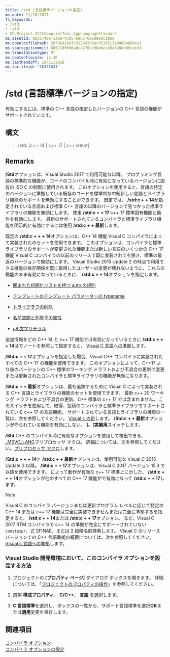 ```yaml
---
title: /std (言語標準バージョンの指定)
ms.date: 11/16/2017
f1_keywords:
- /std
- -std
- VC.Project.VCCLCompilerTool.CppLanguageStandard
ms.assetid: 0acb74ba-1aa8-4c05-b96c-682988dc19bd
ms.openlocfilehash: 28796826a7c312b92b3ec0510513ad4804800ca1
ms.sourcegitcommit: 6052185696adca270bc9bdbec45a626dd89cdcdd
ms.translationtype: MT
ms.contentlocale: ja-JP
ms.lasthandoff: 10/31/2018
ms.locfileid: "50476041"
---
```

# <a name="std-specify-language-standard-version"></a>/std (言語標準バージョンの指定)

有効にするには、標準の C++ 言語の指定したバージョンの C++ 言語の機能がサポートされています。

## <a name="syntax"></a>構文

> /std: [c++ 14 | c++ 17 | c++ latent]

## <a name="remarks"></a>Remarks

**/Std**オプションは、Visual Studio 2017 で利用可能な以降。 プログラミング言語の標準的な機能が、コードのコンパイル時に有効になっているバージョンに固有の ISO C の制御に使用されます。 このオプションを使用すると、言語の特定のバージョンに準拠している既存のコードを標準的な中断新しい言語とライブラリ機能のサポートを無効にすることができます。 既定では、 **/std:c + + 14**が指定されている言語および標準 C++ 言語の以降のバージョンで見つかった標準ライブラリの機能を無効にします。 使用 **/std:c + + 17** c++ 17 標準固有機能と動作を有効にします。 最新のサポートされているコンパイラと標準ライブラリ機能を明示的に有効にするには使用 **/std:c + + 最新**します。

既定の **/std:c + + + 14**オプションは、C++ 14 機能 Visual C コンパイラによって実装されたのセットを使用できます。 このオプションは、コンパイラと標準ライブラリのサポートが変更された機能または新しい言語のいくつかの C++ 17 機能 Visual C コンパイラの以前のリリースで既に実装されてを除き、標準の最近のバージョンで無効にします。 Visual Studio 2015 Update 2 の時点で利用できる機能の依存関係を既に取得したユーザーの変更が壊れないように、これらの機能のまま有効になっているときに、 **/std:c + + 14**オプションを指定します。

- [囲まれた初期化リストを持つ auto の規則](http://www.open-std.org/jtc1/sc22/wg21/docs/papers/2014/n3922.html)

- [テンプレートのテンプレート パラメーターの typename](http://www.open-std.org/jtc1/sc22/wg21/docs/papers/2014/n4051.html)

- [トライグラフの削除](http://www.open-std.org/jtc1/sc22/wg21/docs/papers/2014/n4086.html)

- [名前空間と列挙子の属性](http://www.open-std.org/jtc1/sc22/wg21/docs/papers/2014/n4266.html)

- [u8 文字リテラル](http://www.open-std.org/jtc1/sc22/wg21/docs/papers/2014/n4267.html)

追加情報をどの C++ 14 と c++ 17 機能では有効になっているときに **/std:c + + + 14**はでノートを参照して指定すると、 [Visual C 言語への準拠](../../visual-cpp-language-conformance.md)します。

**/Std:c + + 17**オプションを指定した場合、Visual C++ コンパイラに実装されたすべての C++ 17 の機能を使用できます。 このオプションによって、C++17 より後のバージョンの C++ 標準のワーキング ドラフトおよび不具合の更新で変更または更新されたコンパイラと標準ライブラリの機能が無効になります。

**/Std:c + + 最新**オプションは、最も追跡するために Visual C によって実装される C++ 言語とライブラリの機能のセットを使用できます。 最新 c++ 20 ワーキング ドラフトおよび不具合の更新、C++ 標準の c++ 17 では含まれません。 このスイッチを使用して、取得、投稿のコンパイラと標準ライブラリでサポートされている c++ 17 の言語機能。 サポートされている言語とライブラリの機能の一覧は、次を参照してください。 [Visual c の新](../../what-s-new-for-visual-cpp-in-visual-studio.md)します。 **/Std:c + + 最新**オプションが守られている機能を有効にしない、 **]、[実験用**スイッチします。

**/Std** C++ のコンパイル時に有効なオプションを使用して検出できる、 [ \_MSVC\_LANG](../../preprocessor/predefined-macros.md)プリプロセッサ マクロ。 詳細については、次を参照してください。[プリプロセッサ マクロ](../../preprocessor/predefined-macros.md)します。

**/Std:c + + + 14**と **/std:c + + 最新**オプションは、使用可能な Visual C 2015 Update 3 以降。 **/Std:c + + 17**オプションは、Visual C 2017 バージョン 15.3 で以降を使用できます。 によって動作が有効な c++ 17 標準上に示した、 **/std:c + + + 14**オプションが他のすべての C++ 17 機能がで有効になって **/std:c + + 17**します。

> [!NOTE]
> Visual C のコンパイラ バージョンまたは更新プログラム レベルに応じて特定の C++ 14 または c++ 17 機能は完全に実装できませんまたは完全に準拠するを指定すると、 **/std:c + + 14**または **/std:c + + 17**オプション。 など、Visual C 2017 RTM コンパイラで c++ 14 の準拠が完全にサポートされていない`constexpr`、式 SFINAE、または 2 段階名前検索します。 Visual C のリリース バージョンでの C++ 言語準拠の概要については、次を参照してください。 [Visual c 言語への準拠](../../visual-cpp-language-conformance.md)します。

### <a name="to-set-this-compiler-option-in-the-visual-studio-development-environment"></a>Visual Studio 開発環境において、このコンパイラ オプションを設定する方法

1. プロジェクトの **[プロパティ ページ]** ダイアログ ボックスを開きます。 詳細については、「[プロジェクトのプロパティの操作](../../ide/working-with-project-properties.md)」を参照してください。

1. 選択 **構成プロパティ**、 **C/C++**、 **言語** を選択します。

1. **C 言語標準**を選択し、ボックスの一覧から、サポート言語標準を選択**OK**または**適用**変更を保存します。

## <a name="see-also"></a>関連項目

[コンパイラ オプション](../../build/reference/compiler-options.md)<br/>
[コンパイラ オプションの設定](../../build/reference/setting-compiler-options.md)
